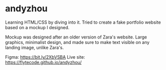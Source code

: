 # andyzhou
Learning HTML/CSS by diving into it. Tried to create a fake portfolio website based on a mockup I designed.

Mockup was designed after an older version of Zara's website. Large graphics, minimalist design, and made sure 
to make text visible on any landing image, unlike Zara's.

Figma: https://bit.ly/2XbVSBA
Live site: https://flytecode.github.io/andyzhou/
